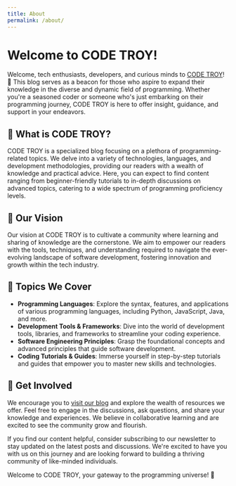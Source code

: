 ```yaml
---
title: About
permalink: /about/
---
```



# Welcome to CODE TROY!

Welcome, tech enthusiasts, developers, and curious minds to [CODE TROY](https://codetroy.site/)! 🎉 This blog serves as a beacon for those who aspire to expand their knowledge in the diverse and dynamic field of programming. Whether you're a seasoned coder or someone who's just embarking on their programming journey, CODE TROY is here to offer insight, guidance, and support in your endeavors.

## 🌟 **What is CODE TROY?**

CODE TROY is a specialized blog focusing on a plethora of programming-related topics. We delve into a variety of technologies, languages, and development methodologies, providing our readers with a wealth of knowledge and practical advice. Here, you can expect to find content ranging from beginner-friendly tutorials to in-depth discussions on advanced topics, catering to a wide spectrum of programming proficiency levels.

## 🌱 **Our Vision**

Our vision at CODE TROY is to cultivate a community where learning and sharing of knowledge are the cornerstone. We aim to empower our readers with the tools, techniques, and understanding required to navigate the ever-evolving landscape of software development, fostering innovation and growth within the tech industry.

## 📘 **Topics We Cover**

-   **Programming Languages**: Explore the syntax, features, and applications of various programming languages, including Python, JavaScript, Java, and more.
-   **Development Tools & Frameworks**: Dive into the world of development tools, libraries, and frameworks to streamline your coding experience.
-   **Software Engineering Principles**: Grasp the foundational concepts and advanced principles that guide software development.
-   **Coding Tutorials & Guides**: Immerse yourself in step-by-step tutorials and guides that empower you to master new skills and technologies.

## 🤝 **Get Involved**

We encourage you to [visit our blog](https://codetroy.site/) and explore the wealth of resources we offer. Feel free to engage in the discussions, ask questions, and share your knowledge and experiences. We believe in collaborative learning and are excited to see the community grow and flourish.

If you find our content helpful, consider subscribing to our newsletter to stay updated on the latest posts and discussions. We're excited to have you with us on this journey and are looking forward to building a thriving community of like-minded individuals.

Welcome to CODE TROY, your gateway to the programming universe! 🚀